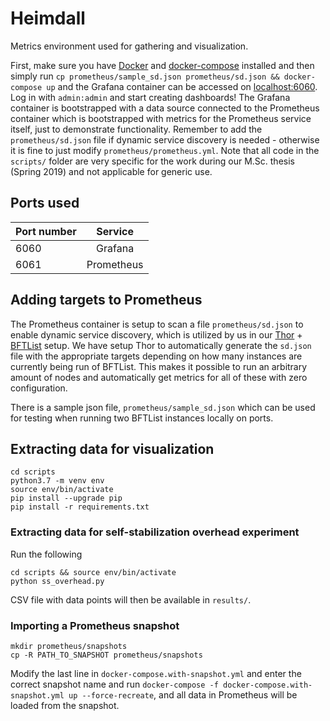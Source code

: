 # Heimdall
Metrics environment used for gathering and visualization.

First, make sure you have [Docker](https://docs.docker.com/install/) and [docker-compose](https://docs.docker.com/compose/install/) installed and then simply run `cp prometheus/sample_sd.json prometheus/sd.json && docker-compose up` and the Grafana container can be accessed on [localhost:6060](http://localhost:6060). Log in with `admin:admin` and start creating dashboards! The Grafana container is bootstrapped with a data source connected to the Prometheus container which is bootstrapped with metrics for the Prometheus service itself, just to demonstrate functionality. Remember to add the `prometheus/sd.json` file if dynamic service discovery is needed - otherwise it is fine to just modify `prometheus/prometheus.yml`. Note that all code in the `scripts/` folder are very specific for the work during our M.Sc. thesis (Spring 2019) and not applicable for generic use.

## Ports used

| Port number   | Service                       | 
| ------------- |:-----------------------------:|
| 6060          | Grafana                       |
| 6061          | Prometheus                    |

## Adding targets to Prometheus
The Prometheus container is setup to scan a file `prometheus/sd.json` to enable dynamic service discovery, which is utilized by us in our [Thor](https://github.com/sspbft/thor) + [BFTList](https://github.com/sspbft/BFTlist) setup. We have setup Thor to automatically generate the `sd.json` file with the appropriate targets depending on how many instances are currently being run of BFTList. This makes it possible to run an arbitrary amount of nodes and automatically get metrics for all of these with zero configuration. 

There is a sample json file, `prometheus/sample_sd.json` which can be used for testing when running two BFTList instances locally on ports.

## Extracting data for visualization
```
cd scripts
python3.7 -m venv env
source env/bin/activate
pip install --upgrade pip
pip install -r requirements.txt
```

### Extracting data for self-stabilization overhead experiment
Run the following
```
cd scripts && source env/bin/activate
python ss_overhead.py
```
CSV file with data points will then be available in `results/`.

### Importing a Prometheus snapshot
```
mkdir prometheus/snapshots
cp -R PATH_TO_SNAPSHOT prometheus/snapshots
```

Modify the last line in `docker-compose.with-snapshot.yml` and enter the correct snapshot name and run `docker-compose -f docker-compose.with-snapshot.yml up --force-recreate`, and all data in Prometheus will be loaded from the snapshot.
